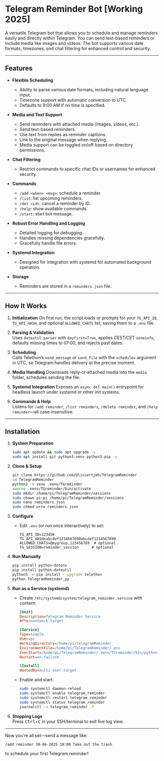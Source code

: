 # Telegram Reminder Bot [Working 2025]

A versatile Telegram bot that allows you to schedule and manage reminders easily and directly within Telegram. You can send text-based reminders or include media like images and videos. The bot supports various date formats, timezones, and chat filtering for enhanced control and security.

---

## Features

- **Flexible Scheduling**
  - Ability to parse various date formats, including natural language input.
  - Timezone support with automatic conversion to UTC.
  - Defaults to 9:00 AM if no time is specified.

- **Media and Text Support**
  - Send reminders with attached media (images, videos, etc.).
  - Send text-based reminders.
  - Use text from replies as reminder captions.
  - Link to the original message when replying.
  - Media support can be toggled on/off based on directory permissions.

- **Chat Filtering**
  - Restrict commands to specific chat IDs or usernames for enhanced security.

- **Commands**
  - `/add <when> <msg>`: schedule a reminder.
  - `/list`: list upcoming reminders.
  - `/del <id>`: cancel a reminder by ID.
  - `/help`: show available commands.
  - `/start`: start bot message.

- **Robust Error Handling and Logging**
  - Detailed logging for debugging.
  - Handles missing dependencies gracefully.
  - Gracefully handle file errors.

- **Systemd Integration**
  - Designed for integration with systemd for automated background operation.

- **Storage**
  - Reminders are stored in a `reminders.json` file.

---

## How It Works

1. **Initialization**
   On first run, the script loads or prompts for your `TG_API_ID`, `TG_API_HASH`, and optional `ALLOWED_CHATS` list, saving them to a `.env` file.

2. **Parsing & Validation**  
   Uses `dateutil.parser` with `dayfirst=True`, applies CEST/CET `zoneinfo`, defaults missing times to 07:00, and rejects past dates.

3. **Scheduling**  
   Calls Telethon’s `send_message` or `send_file` with the `schedule=` argument in UTC, so Telegram handles delivery at the precise moment.
   
4. **Media Handling**
  Downloads reply‑or‑attached media into the `media` folder, schedules sending the file.
   
5. **Systemd Integration**
   Exposes an `async def main()` entrypoint for headless launch under systemd or other init systems.

6. **Commands & Help**  
   Listens for `/add reminder`, `/list reminders`, `/delete reminder`, and `/help reminder`—all case‑insensitive.

---

## Installation

1. **System Preparation**
    ```bash
    sudo apt update && sudo apt upgrade -y
    sudo apt install git python3-venv python3-pip -y
    ```

2. **Clone & Setup**
    ```bash
    git clone https://github.com/Oliviertjeh/TelegramReminder
    cd TelegramReminder
    python3 -m venv .venv/TGreminder
    source .venv/TGreminder/bin/activate
    sudo mkdir /home/pi/TelegramReminder/sessions
    sudo chown pi:pi /home/pi/TelegramReminder/sessions
    sudo nano reminders.json
    sudo chmod u+rw reminders.json
    ```

3. **Configure**
    - Edit `.env` (or run once interactively) to set:
      ```dotenv
      TG_API_ID=123456
      TG_API_HASH=abcdef1234567890abcdef1234567890
      ALLOWED_CHATS=@mygroup,123456789  # optional
      TG_SESSION=reminder_session      # optional
      ```

4. **Run Manually**
    ```bash
    pip install python-dotenv
    pip install python-dateutil
    python3 -m pip install --upgrade telethon
    python TelegramReminder.py
    ```

5. **Run as a Service (systemd)**
    - Create `/etc/systemd/system/telegram_reminder.service` with content:
      ```ini
      [Unit]
      Description=Telegram Reminder Service
      After=network.target
      
      [Service]
      Type=simple
      User=pi
      WorkingDirectory=/home/pi/TelegramReminder
      EnvironmentFile=/home/pi/TelegramReminder/.env
      ExecStart=/home/pi/TelegramReminder/.venv/TGreminder/bin/python /home/pi/TelegramReminder/TelegramReminder_autorun.py
      Restart=on-failure
      
      [Install]
      WantedBy=multi-user.target
      ```
    - Enable and start:
      ```bash
      sudo systemctl daemon-reload
      sudo systemctl enable telegram_reminder
      sudo systemctl restart telegram_reminder
      sudo systemctl status telegram_reminder
      journalctl -u telegram_reminder -f
      ```

6. **Stopping Logs**  
   Press <kbd>Ctrl</kbd>+<kbd>C</kbd> in your SSH/terminal to exit live log view.

---

Now you’re all set—send a message like:
```
/add reminder 30-04-2025 18:00 Take out the trash
```
to schedule your first Telegram reminder!


